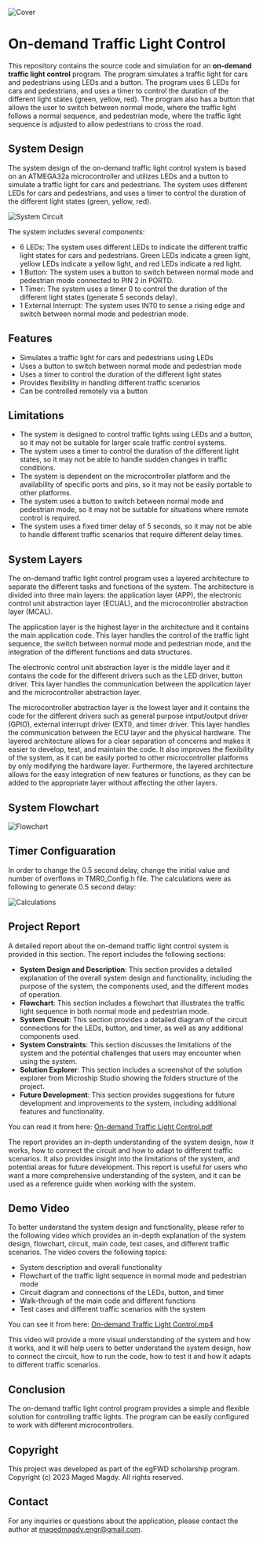 ![Cover](https://github.com/magedmak/egFWD-Traffic-Light-Control/blob/61e3cadeb2547706e1f7a718cb778d279314bdab/Photos/Cover.png)

# On-demand Traffic Light Control
This repository contains the source code and simulation for an **on-demand traffic light control** program. The program simulates a traffic light for cars and pedestrians using LEDs and a button. The program uses 6 LEDs for cars and pedestrians, and uses a timer to control the duration of the different light states (green, yellow, red). The program also has a button that allows the user to switch between normal mode, where the traffic light follows a normal sequence, and pedestrian mode, where the traffic light sequence is adjusted to allow pedestrians to cross the road.

## System Design
The system design of the on-demand traffic light control system is based on an ATMEGA32a microcontroller and utilizes LEDs and a button to simulate a traffic light for cars and pedestrians. The system uses different LEDs for cars and pedestrians, and uses a timer to control the duration of the different light states (green, yellow, red).

![System Circuit](https://github.com/magedmak/egFWD-Traffic-Light-Control/blob/ef385203df936fcbc9149249e8c005688ff52e55/Photos/Circuit.png)

The system includes several components:
-	6 LEDs: The system uses different LEDs to indicate the different traffic light states for cars and pedestrians. Green LEDs indicate a green light, yellow LEDs indicate a yellow light, and red LEDs indicate a red light.
-	1 Button: The system uses a button to switch between normal mode and pedestrian mode connected to PIN 2 in PORTD.
-	1 Timer: The system uses a timer 0 to control the duration of the different light states (generate 5 seconds delay).
-	1 External Interrupt: The system uses INT0 to sense a rising edge and switch between normal mode and pedestrian mode.


## Features
- Simulates a traffic light for cars and pedestrians using LEDs
- Uses a button to switch between normal mode and pedestrian mode
- Uses a timer to control the duration of the different light states
- Provides flexibility in handling different traffic scenarios
- Can be controlled remotely via a button

## Limitations
- The system is designed to control traffic lights using LEDs and a button, so it may not be suitable for larger scale traffic control systems.
- The system uses a timer to control the duration of the different light states, so it may not be able to handle sudden changes in traffic conditions.
- The system is dependent on the microcontroller platform and the availability of specific ports and pins, so it may not be easily portable to other platforms.
- The system uses a button to switch between normal mode and pedestrian mode, so it may not be suitable for situations where remote control is required.
- The system uses a fixed timer delay of 5 seconds, so it may not be able to handle different traffic scenarios that require different delay times.

## System Layers
The on-demand traffic light control program uses a layered architecture to separate the different tasks and functions of the system. The architecture is divided into three main layers: the application layer (APP), the electronic control unit abstraction layer (ECUAL), and the microcontroller abstraction layer (MCAL).

The application layer is the highest layer in the architecture and it contains the main application code. This layer handles the control of the traffic light sequence, the switch between normal mode and pedestrian mode, and the integration of the different functions and data structures. 

The electronic control unit abstraction layer is the middle layer and it contains the code for the different drivers such as the LED driver, button driver. This layer handles the communication between the application layer and the microcontroller abstraction layer. 

The microcontroller abstraction layer is the lowest layer and it contains the code for the different drivers such as general purpose intput/output driver (GPIO), external interrupt driver (EXTI), and timer driver. This layer handles the communication between the ECU layer and the physical hardware.
The layered architecture allows for a clear separation of concerns and makes it easier to develop, test, and maintain the code. It also improves the flexibility of the system, as it can be easily ported to other microcontroller platforms by only modifying the hardware layer. Furthermore, the layered architecture allows for the easy integration of new features or functions, as they can be added to the appropriate layer without affecting the other layers.

## System Flowchart
![Flowchart](https://github.com/magedmak/egFWD-Traffic-Light-Control/blob/61e3cadeb2547706e1f7a718cb778d279314bdab/Photos/Flowchart.png)

## Timer Configuaration
In order to change the 0.5 second delay, change the initial value and number of overflows in TMR0_Config.h file.
The calculations were as following to generate 0.5 second delay:

![Calculations](https://github.com/magedmak/egFWD-Traffic-Light-Control/blob/fcb74d4e8cac2a6d854619e97d58b7baeb2f1748/Photos/Calculations.png)

## Project Report
A detailed report about the on-demand traffic light control system is provided in this section. The report includes the following sections:
- **System Design and Description**: This section provides a detailed explanation of the overall system design and functionality, including the purpose of the system, the components used, and the different modes of operation.
- **Flowchart**: This section includes a flowchart that illustrates the traffic light sequence in both normal mode and pedestrian mode.
- **System Circuit**: This section provides a detailed diagram of the circuit connections for the LEDs, button, and timer, as well as any additional components used.
- **System Constraints**: This section discusses the limitations of the system and the potential challenges that users may encounter when using the system.
- **Solution Explorer**: This section includes a screenshot of the solution explorer from Microship Studio showing the folders structure of the project. 
- **Future Development**: This section provides suggestions for future development and improvements to the system, including additional features and functionality.

You can read it from here: [On-demand Traffic Light Control.pdf](https://github.com/magedmak/egFWD-Traffic-Light-Control/blob/3e7bf41ce25cd89bc76b484c1547232a111d0319/On-demand%20Traffic%20Light%20Control.pdf)

The report provides an in-depth understanding of the system design, how it works, how to connect the circuit and how to adapt to different traffic scenarios. It also provides insight into the limitations of the system, and potential areas for future development. This report is useful for users who want a more comprehensive understanding of the system, and it can be used as a reference guide when working with the system.

## Demo Video
To better understand the system design and functionality, please refer to the following video which provides an in-depth explanation of the system design, flowchart, circuit, main code, test cases, and different traffic scenarios. The video covers the following topics:

- System description and overall functionality
- Flowchart of the traffic light sequence in normal mode and pedestrian mode
- Circuit diagram and connections of the LEDs, button, and timer
- Walk-through of the main code and different functions
- Test cases and different traffic scenarios with the system

You can see it from here: [On-demand Traffic Light Control.mp4](https://drive.google.com/file/d/1r9sFSSS46DD74uAX_9iSsZO1Jv5bzVvG/view?usp=sharing)

This video will provide a more visual understanding of the system and how it works, and it will help users to better understand the system design, how to connect the circuit, how to run the code, how to test it and how it adapts to different traffic scenarios.

## Conclusion
The on-demand traffic light control program provides a simple and flexible solution for controlling traffic lights. The program can be easily configured to work with different microcontrollers.

## Copyright
This project was developed as part of the egFWD scholarship program. Copyright (c) 2023 Maged Magdy. All rights reserved.

## Contact
For any inquiries or questions about the application, please contact the author at magedmagdy.engr@gmail.com.
